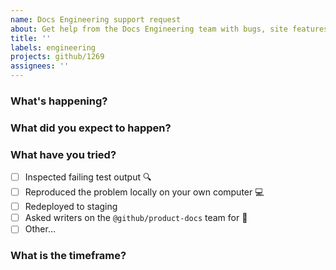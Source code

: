 ```yaml
---
name: Docs Engineering support request
about: Get help from the Docs Engineering team with bugs, site features, testing, deployment, etc.
title: ''
labels: engineering
projects: github/1269
assignees: ''
---
```


<!--
Confirm you've read the escalation documentation for the content platform engineering team before
submitting this issue: 
https://github.com/github/docs-engineering/blob/main/docs/escalation/docs.md
-->

### What's happening?

<!-- include links to existing issues, PRs, and failing checks if applicable -->

### What did you expect to happen?


### What have you tried?
<!-- delete this section if it’s not relevant to your issue -->

- [ ] Inspected failing test output 🔍
- [ ] Reproduced the problem locally on your own computer 💻
- [ ] Redeployed to staging
- [ ] Asked writers on the `@github/product-docs` team for 👀
- [ ] Other...

### What is the timeframe?

<!--
If you are blocked on a PR, when does it ship? Otherwise, an estimated timeframe
is helpful (for example, "TBD next month" or even "Whenever you get to it")

If this issue requires immediate attention, please let us know on Slack in #docs-engineering
after you've opened it.
-->

<!--
This issue will be automatically added to the Docs Engineering - Backlog to be triaged by our first responder and EPD leads. We typically triage on Monday.
-->
